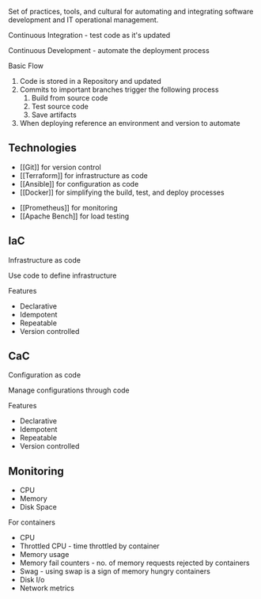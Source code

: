 
Set of practices, tools, and cultural for automating and integrating software development and IT operational management.

Continuous Integration - test code as it's updated

Continuous Development - automate the deployment process

Basic Flow
1. Code is stored in a Repository and updated
2. Commits to important branches trigger the following process
	1. Build from source code
	2. Test source code
	3. Save artifacts
3. When deploying reference an environment and version to automate


## Technologies
- [[Git]] for version control
- [[Terraform]] for infrastructure as code
- [[Ansible]] for configuration as code
- [[Docker]] for simplifying the build, test, and deploy processes
* [[Prometheus]] for monitoring
* [[Apache Bench]] for load testing


## IaC

Infrastructure as code

Use code to define infrastructure

Features
- Declarative
- Idempotent
- Repeatable
- Version controlled


## CaC

Configuration as code

Manage configurations through code

Features
- Declarative
- Idempotent
- Repeatable
- Version controlled


## Monitoring

- CPU
- Memory
- Disk Space

For containers
- CPU
- Throttled CPU - time throttled by container
- Memory usage
- Memory fail counters - no. of memory requests rejected by containers
- Swag - using swap is a sign of memory hungry containers
- Disk I/o
- Network metrics

